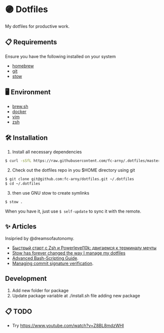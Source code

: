# 🟣 Dotfiles

My dotfiles for productive work.

## 📋 Requirements
Ensure you have the following installed on your system
- [homebrew](https://brew.sh/)
- [git](https://git-scm.com/) 
- [stow](https://www.gnu.org/software/stow/) 

## 🖥️ Environment

- [brew.sh](https://brew.sh)
- [docker](https://www.docker.com)
- [vim](https://www.vim.org)
- [zsh](https://www.zsh.org)

## 🛠️ Installation
1) Install all necessary dependencies

```bash
$ curl -sSfL https://raw.githubusercontent.com/fc-arny/.dotfiles/master/install.sh | bash
```

2) Check out the dotfiles repo in you $HOME directory using git

```bash
$ git clone git@github.com:fc-arny/dotfiles.git ~/.dotfiles
$ cd ~/.dotfiles
```

3) then use GNU stow to create symlinks

```bash
$ stow .
```

When you have it, just use `$ self-update` to sync it with the remote.

## ✨ Articles
Insipried by @dreamsofautonomy.
- [Быстрый старт с Zsh и Powerlevel10k: двигаемся к терминалу мечты](https://habr.com/ru/articles/739376/)
- [Stow has forever changed the way I manage my dotfiles](https://www.youtube.com/watch?v=y6XCebnB9gs)
- [Advanced Bash-Scripting Guide](https://tldp.org/LDP/abs/html/index.html).
- [Managing commit signature verification](https://docs.github.com/en/authentication/managing-commit-signature-verification).

## Development
1) Add new folder for package
2) Update package variable at ./install.sh file adding new package

## 📋 TODO
- Try https://www.youtube.com/watch?v=Z8BL8mdzWHI
